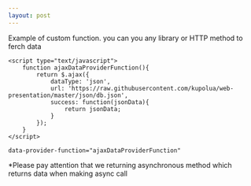 ```yaml
---
layout: post
---
```

Example of custom function. you can you any library or HTTP method to ferch data

```
<script type="text/javascript">
    function ajaxDataProviderFunction(){
        return $.ajax({
            dataType: 'json',
            url: 'https://raw.githubusercontent.com/kupolua/web-presentation/master/json/db.json',
            success: function(jsonData){
                return jsonData;
            }
        });
    }
</script>
```
```
data-provider-function="ajaxDataProviderFunction"
```

*Please pay attention that we returning asynchronous method which returns data when making async call